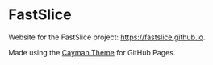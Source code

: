# FastSlice

Website for the FastSlice project: https://fastslice.github.io.

Made using the [Cayman Theme](https://github.com/pages-themes/cayman) for GitHub Pages.
